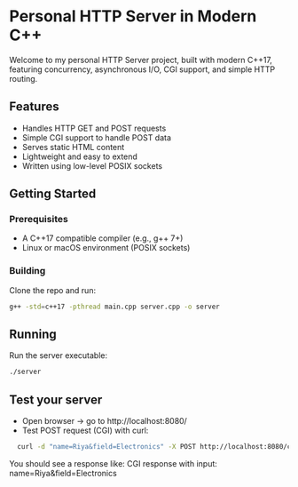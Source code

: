 # Personal HTTP Server in Modern C++

Welcome to my personal HTTP Server project, built with modern C++17, featuring concurrency, asynchronous I/O, CGI support, and simple HTTP routing.

## Features

- Handles HTTP GET and POST requests
- Simple CGI support to handle POST data
- Serves static HTML content
- Lightweight and easy to extend
- Written using low-level POSIX sockets

## Getting Started

### Prerequisites

- A C++17 compatible compiler (e.g., g++ 7+)
- Linux or macOS environment (POSIX sockets)

### Building

Clone the repo and run:

```bash
g++ -std=c++17 -pthread main.cpp server.cpp -o server

```
## Running

Run the server executable:

```bash
./server
```
## Test your server
- Open browser → go to http://localhost:8080/
- Test POST request (CGI) with curl:
  
```bash
  curl -d "name=Riya&field=Electronics" -X POST http://localhost:8080/cgi-bin/demo
```
  You should see a response like:
  CGI response with input: name=Riya&field=Electronics


